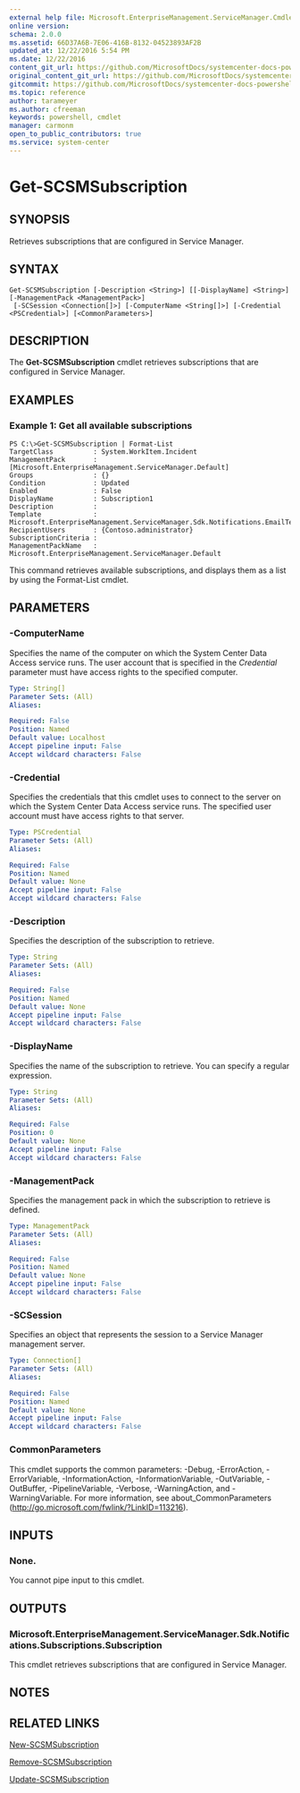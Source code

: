 ```yaml
---
external help file: Microsoft.EnterpriseManagement.ServiceManager.Cmdlets.dll-Help.xml
online version: 
schema: 2.0.0
ms.assetid: 66D37A6B-7E06-416B-8132-04523893AF2B
updated_at: 12/22/2016 5:54 PM
ms.date: 12/22/2016
content_git_url: https://github.com/MicrosoftDocs/systemcenter-docs-powershell/blob/master/systemcenter-cmdlets/SystemCenter2016/ServiceManager/vlatest/Get-SCSMSubscription.md
original_content_git_url: https://github.com/MicrosoftDocs/systemcenter-docs-powershell/blob/master/systemcenter-cmdlets/SystemCenter2016/ServiceManager/vlatest/Get-SCSMSubscription.md
gitcommit: https://github.com/MicrosoftDocs/systemcenter-docs-powershell/blob/17c3a51bd892aad46c731d9f381f0704b4815004/systemcenter-cmdlets/SystemCenter2016/ServiceManager/vlatest/Get-SCSMSubscription.md
ms.topic: reference
author: tarameyer
ms.author: cfreeman
keywords: powershell, cmdlet
manager: carmonm
open_to_public_contributors: true
ms.service: system-center
---
```


# Get-SCSMSubscription

## SYNOPSIS
Retrieves subscriptions that are configured in Service Manager.

## SYNTAX

```
Get-SCSMSubscription [-Description <String>] [[-DisplayName] <String>] [-ManagementPack <ManagementPack>]
 [-SCSession <Connection[]>] [-ComputerName <String[]>] [-Credential <PSCredential>] [<CommonParameters>]
```

## DESCRIPTION
The **Get-SCSMSubscription** cmdlet retrieves subscriptions that are configured in Service Manager.

## EXAMPLES

### Example 1: Get all available subscriptions
```
PS C:\>Get-SCSMSubscription | Format-List
TargetClass          : System.WorkItem.Incident
ManagementPack       : [Microsoft.EnterpriseManagement.ServiceManager.Default] 
Groups               : {}
Condition            : Updated
Enabled              : False
DisplayName          : Subscription1
Description          : 
Template             : 
Microsoft.EnterpriseManagement.ServiceManager.Sdk.Notifications.EmailTemplate
RecipientUsers       : {Contoso.administrator}
SubscriptionCriteria : 
ManagementPackName   : Microsoft.EnterpriseManagement.ServiceManager.Default
```

This command retrieves available subscriptions, and displays them as a list by using the Format-List cmdlet.

## PARAMETERS

### -ComputerName
Specifies the name of the computer on which the System Center Data Access service runs.
The user account that is specified in the *Credential* parameter must have access rights to the specified computer.

```yaml
Type: String[]
Parameter Sets: (All)
Aliases: 

Required: False
Position: Named
Default value: Localhost
Accept pipeline input: False
Accept wildcard characters: False
```

### -Credential
Specifies the credentials that this cmdlet uses to connect to the server on which the System Center Data Access service runs.
The specified user account must have access rights to that server.

```yaml
Type: PSCredential
Parameter Sets: (All)
Aliases: 

Required: False
Position: Named
Default value: None
Accept pipeline input: False
Accept wildcard characters: False
```

### -Description
Specifies the description of the subscription to retrieve.

```yaml
Type: String
Parameter Sets: (All)
Aliases: 

Required: False
Position: Named
Default value: None
Accept pipeline input: False
Accept wildcard characters: False
```

### -DisplayName
Specifies the name of the subscription to retrieve.
You can specify a regular expression.

```yaml
Type: String
Parameter Sets: (All)
Aliases: 

Required: False
Position: 0
Default value: None
Accept pipeline input: False
Accept wildcard characters: False
```

### -ManagementPack
Specifies the management pack in which the subscription to retrieve is defined.

```yaml
Type: ManagementPack
Parameter Sets: (All)
Aliases: 

Required: False
Position: Named
Default value: None
Accept pipeline input: False
Accept wildcard characters: False
```

### -SCSession
Specifies an object that represents the session to a Service Manager management server.

```yaml
Type: Connection[]
Parameter Sets: (All)
Aliases: 

Required: False
Position: Named
Default value: None
Accept pipeline input: False
Accept wildcard characters: False
```

### CommonParameters
This cmdlet supports the common parameters: -Debug, -ErrorAction, -ErrorVariable, -InformationAction, -InformationVariable, -OutVariable, -OutBuffer, -PipelineVariable, -Verbose, -WarningAction, and -WarningVariable. For more information, see about_CommonParameters (http://go.microsoft.com/fwlink/?LinkID=113216).

## INPUTS

### None.
You cannot pipe input to this cmdlet.

## OUTPUTS

### Microsoft.EnterpriseManagement.ServiceManager.Sdk.Notifications.Subscriptions.Subscription
This cmdlet retrieves subscriptions that are configured in Service Manager.

## NOTES

## RELATED LINKS

[New-SCSMSubscription](xref:SystemCenter2016/ServiceManager/vlatest/New-SCSMSubscription.md)

[Remove-SCSMSubscription](xref:SystemCenter2016/ServiceManager/vlatest/Remove-SCSMSubscription.md)

[Update-SCSMSubscription](xref:SystemCenter2016/ServiceManager/vlatest/Update-SCSMSubscription.md)

